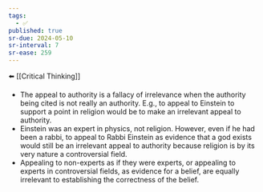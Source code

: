 ```yaml
---
tags:
  - ✅
published: true
sr-due: 2024-05-10
sr-interval: 7
sr-ease: 259
---
```

⬅️ [[Critical Thinking]]

- The appeal to authority is a fallacy of irrelevance when the authority being cited is not really an authority. E.g., to appeal to Einstein to support a point in religion would be to make an irrelevant appeal to authority.
- Einstein was an expert in physics, not religion. However, even if he had been a rabbi, to appeal to Rabbi Einstein as evidence that a god exists would still be an irrelevant appeal to authority because religion is by its very nature a controversial field.
- Appealing to non-experts as if they were experts, or appealing to experts in controversial fields, as evidence for a belief, are equally irrelevant to establishing the correctness of the belief.
